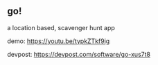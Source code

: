## go!



a location based, scavenger hunt app

demo: https://youtu.be/typkZTkf9ig

devpost: https://devpost.com/software/go-xus7t8

